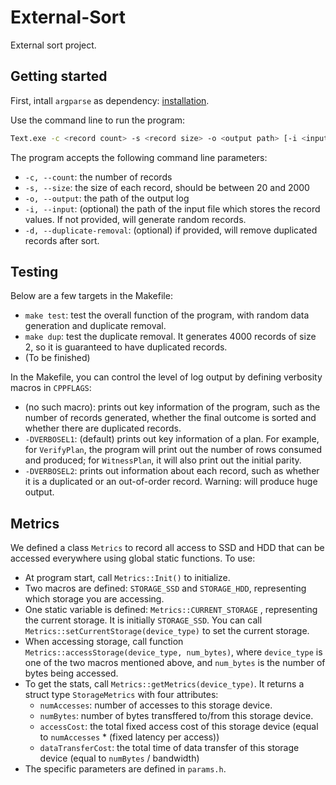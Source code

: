 # External-Sort

External sort project.

## Getting started

First, intall `argparse` as dependency: [installation](https://github.com/p-ranav/argparse?tab=readme-ov-file#building-installing-and-testing).

Use the command line to run the program:

```bash
Text.exe -c <record count> -s <record size> -o <output path> [-i <input path>] [-d]
```

The program accepts the following command line parameters:

- `-c, --count`: the number of records
- `-s, --size`: the size of each record, should be between 20 and 2000
- `-o, --output`: the path of the output log
- `-i, --input`: (optional) the path of the input file which stores the record values. If not provided, will generate random records.
- `-d, --duplicate-removal`: (optional) if provided, will remove duplicated records after sort.

## Testing

Below are a few targets in the Makefile:

- `make test`: test the overall function of the program, with random data generation and duplicate removal.
- `make dup`: test the duplicate removal. It generates 4000 records of size 2, so it is guaranteed to have duplicated records.
- (To be finished)

In the Makefile, you can control the level of log output by defining verbosity macros in `CPPFLAGS`:

- (no such macro): prints out key information of the program, such as the number of records generated, whether the final outcome is sorted and whether there are duplicated records.
- `-DVERBOSEL1`: (default) prints out key information of a plan. For example, for `VerifyPlan`, the program will print out the number of rows consumed and produced; for `WitnessPlan`, it will also print out the initial parity.
- `-DVERBOSEL2`: prints out information about each record, such as whether it is a duplicated or an out-of-order record. Warning: will produce huge output.

## Metrics

We defined a class `Metrics` to record all access to SSD and HDD that can be accessed everywhere using global static functions. To use:

- At program start, call `Metrics::Init()` to initialize.
- Two macros are defined: `STORAGE_SSD` and `STORAGE_HDD`, representing which storage you are accessing.
- One static variable is defined: `Metrics::CURRENT_STORAGE` , representing the current storage. It is initially `STORAGE_SSD`. You can call `Metrics::setCurrentStorage(device_type)` to set the current storage.
- When accessing storage, call function `Metrics::accessStorage(device_type, num_bytes)`, where `device_type` is one of the two macros mentioned above, and `num_bytes` is the number of bytes being accessed.
- To get the stats, call `Metrics::getMetrics(device_type)`. It returns a struct type `StorageMetrics` with four attributes:
  - `numAccesses`: number of accesses to this storage device.
  - `numBytes`: number of bytes transffered to/from this storage device.
  - `accessCost`: the total fixed access cost of this storage device (equal to `numAccesses` * (fixed latency per access))
  - `dataTransferCost`: the total time of data transfer of this storage device (equal to `numBytes` / bandwidth)
- The specific parameters are defined in `params.h`.
